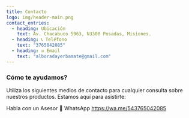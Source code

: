 ```yaml
---
title: Contacto
logo: img/header-main.png
contact_entries:
  - heading: Ubicación
    text: Av. Chacabuco 5963, N3300 Posadas, Misiones.
  - heading: 📞 Teléfono
    text: "3765042085"
  - heading: ✉️ Email
    text: "alboradayerbamate@gmail.com"
---
```



<h3 class="f4 b lh-title mb2">Cómo te ayudamos?</h3>

Utiliza los siguientes medios de contacto para cualquier consulta sobre nuestros productos. Estamos aquí para asistirte:

Habla con un Asesor 💬 WhatsApp https://wa.me/543765042085
